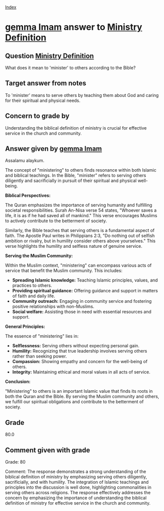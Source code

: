 
[Index](../../index.md)
# [gemma Imam](../../answering_models/gemma_Imam.md) answer to [Ministry Definition](../../questions/Ministry_Definition.md)

## Question [Ministry Definition](../../questions/Ministry_Definition.md)
What does it mean to 'minister' to others according to the Bible?

## Target answer from notes
To 'minister' means to serve others by teaching them about God and caring for their spiritual and physical needs.

## Concern to grade by
Understanding the biblical definition of ministry is crucial for effective service in the church and community.

## Answer given by [gemma Imam](../../answering_models/gemma_Imam.md)
Assalamu alaykum.

The concept of "ministering" to others finds resonance within both Islamic and biblical teachings. In the Bible, "minister" refers to serving others diligently and sacrificially in pursuit of their spiritual and physical well-being.

**Biblical Perspectives:**

The Quran emphasizes the importance of serving humanity and fulfilling societal responsibilities. Surah An-Nisa verse 54 states, "Whoever saves a life, it is as if he had saved all of mankind." This verse encourages Muslims to actively contribute to the betterment of society.

Similarly, the Bible teaches that serving others is a fundamental aspect of faith. The Apostle Paul writes in Philippians 2:3, "Do nothing out of selfish ambition or rivalry, but in humility consider others above yourselves." This verse highlights the humility and selfless nature of genuine service.

**Serving the Muslim Community:**

Within the Muslim context, "ministering" can encompass various acts of service that benefit the Muslim community. This includes:

* **Spreading Islamic knowledge:** Teaching Islamic principles, values, and practices to others.
* **Providing spiritual guidance:** Offering guidance and support in matters of faith and daily life.
* **Community outreach:** Engaging in community service and fostering positive relationships with non-Muslims.
* **Social welfare:** Assisting those in need with essential resources and support.

**General Principles:**

The essence of "ministering" lies in:

* **Selflessness:** Serving others without expecting personal gain.
* **Humility:** Recognizing that true leadership involves serving others rather than seeking power.
* **Compassion:** Showing empathy and concern for the well-being of others.
* **Integrity:** Maintaining ethical and moral values in all acts of service.

**Conclusion:**

"Ministering" to others is an important Islamic value that finds its roots in both the Quran and the Bible. By serving the Muslim community and others, we fulfill our spiritual obligations and contribute to the betterment of society.

## Grade
80.0

## Comment given with grade
Grade: 80

Comment: The response demonstrates a strong understanding of the biblical definition of ministry by emphasizing serving others diligently, sacrificially, and with humility. The integration of Islamic teachings and principles into the discussion is well done, highlighting commonalities in serving others across religions. The response effectively addresses the concern by emphasizing the importance of understanding the biblical definition of ministry for effective service in the church and community.

